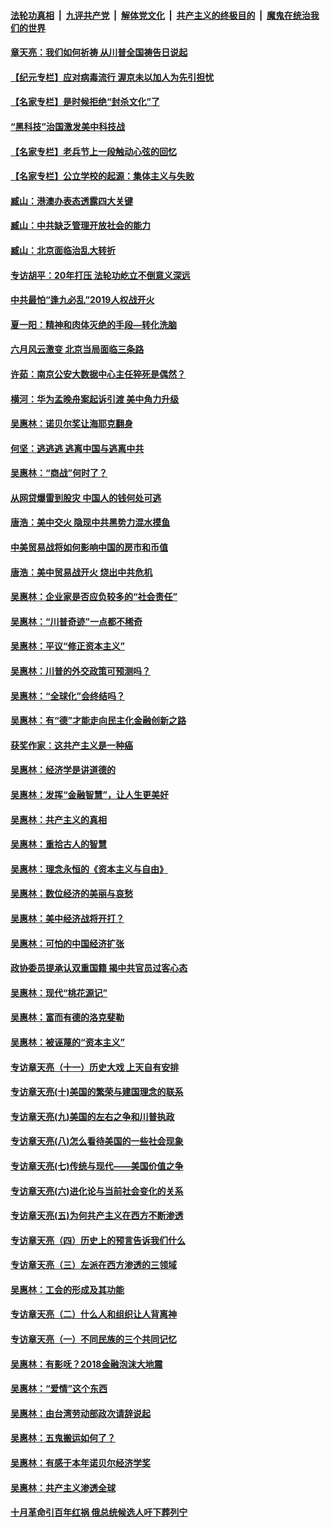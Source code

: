 

####  [法轮功真相](../../../../basic/blob/master/README.md?t=07081602) &nbsp;|&nbsp; [九评共产党](../../../../9ping.md/blob/master/README.md?t=07081602) &nbsp;|&nbsp; [解体党文化](../../../../jtdwh.md/blob/master/README.md?t=07081602)  &nbsp;|&nbsp; [共产主义的终极目的](../../../../gczydzjmd.md/blob/master/README.md?t=07081602) &nbsp;|&nbsp; [魔鬼在统治我们的世界](../../../../mgztzwmdsj.md/blob/master/README.md?t=07081602) 

#### [章天亮：我们如何祈祷 从川普全国祷告日说起](../pages/nsc423/n11944627.md?t=07081602) 

#### [【纪元专栏】应对病毒流行 渥京未以加人为先引担忧](../pages/nsc423/n11875714.md?t=07081602) 

#### [【名家专栏】是时候拒绝“封杀文化”了](../pages/nsc423/n11814093.md?t=07081602) 

#### [“黑科技”治国激发美中科技战](../pages/nsc423/n11638056.md?t=07081602) 

#### [【名家专栏】老兵节上一段触动心弦的回忆](../pages/nsc423/n11646016.md?t=07081602) 

#### [【名家专栏】公立学校的起源：集体主义与失败](../pages/nsc423/n11601833.md?t=07081602) 

#### [臧山：港澳办表态透露四大关键](../pages/nsc423/n11421628.md?t=07081602) 

#### [臧山：中共缺乏管理开放社会的能力](../pages/nsc423/n11407457.md?t=07081602) 

#### [臧山：北京面临治乱大转折](../pages/nsc423/n11406895.md?t=07081602) 

#### [专访胡平：20年打压 法轮功屹立不倒意义深远](../pages/nsc423/n11398800.md?t=07081602) 

#### [中共最怕“逢九必乱”2019人权战开火](../pages/nsc423/n11385248.md?t=07081602) 

#### [夏一阳：精神和肉体灭绝的手段—转化洗脑](../pages/nsc423/n11368250.md?t=07081602) 

#### [六月风云激变 北京当局面临三条路](../pages/nsc423/n11313668.md?t=07081602) 

#### [许茹：南京公安大数据中心主任猝死是偶然？](../pages/nsc423/n11064744.md?t=07081602) 

#### [横河：华为孟晚舟案起诉引渡 美中角力升级](../pages/nsc423/n11027230.md?t=07081602) 

#### [吴惠林：诺贝尔奖让海耶克翻身](../pages/nsc423/n10890049.md?t=07081602) 

#### [何坚：逃逃逃 逃离中国与逃离中共](../pages/nsc423/n10592891.md?t=07081602) 

#### [吴惠林：“商战”何时了？](../pages/nsc423/n10573558.md?t=07081602) 

#### [从网贷爆雷到股灾 中国人的钱何处可逃](../pages/nsc423/n10572800.md?t=07081602) 

#### [唐浩：美中交火 隐现中共黑势力混水摸鱼](../pages/nsc423/n10544040.md?t=07081602) 

#### [中美贸易战将如何影响中国的房市和币值](../pages/nsc423/n10543697.md?t=07081602) 

#### [唐浩：美中贸易战开火 烧出中共危机](../pages/nsc423/n10540126.md?t=07081602) 

#### [吴惠林：企业家是否应负较多的“社会责任”](../pages/nsc423/n10535022.md?t=07081602) 

#### [吴惠林：“川普奇迹”一点都不稀奇](../pages/nsc423/n10512808.md?t=07081602) 

#### [吴惠林：平议“修正资本主义”](../pages/nsc423/n10495724.md?t=07081602) 

#### [吴惠林：川普的外交政策可预测吗？](../pages/nsc423/n10462387.md?t=07081602) 

#### [吴惠林：“全球化”会终结吗？](../pages/nsc423/n10452838.md?t=07081602) 

#### [吴惠林：有“德”才能走向民主化金融创新之路](../pages/nsc423/n10432292.md?t=07081602) 

#### [获奖作家：这共产主义是一种癌](../pages/nsc423/n10431541.md?t=07081602) 

#### [吴惠林：经济学是讲道德的](../pages/nsc423/n10398014.md?t=07081602) 

#### [吴惠林：发挥“金融智慧”，让人生更美好](../pages/nsc423/n10375019.md?t=07081602) 

#### [吴惠林：共产主义的真相](../pages/nsc423/n10351394.md?t=07081602) 

#### [吴惠林：重拾古人的智慧](../pages/nsc423/n10337691.md?t=07081602) 

#### [吴惠林：理念永恒的《资本主义与自由》](../pages/nsc423/n10316274.md?t=07081602) 

#### [吴惠林：数位经济的美丽与哀愁](../pages/nsc423/n10292946.md?t=07081602) 

#### [吴惠林：美中经济战将开打？](../pages/nsc423/n10258825.md?t=07081602) 

#### [吴惠林：可怕的中国经济扩张](../pages/nsc423/n10219147.md?t=07081602) 

#### [政协委员提承认双重国籍 揭中共官员过客心态](../pages/nsc423/n10208809.md?t=07081602) 

#### [吴惠林：现代“桃花源记”](../pages/nsc423/n10185234.md?t=07081602) 

#### [吴惠林：富而有德的洛克斐勒](../pages/nsc423/n10142264.md?t=07081602) 

#### [吴惠林：被诬蔑的“资本主义”](../pages/nsc423/n10124816.md?t=07081602) 

#### [专访章天亮（十一）历史大戏 上天自有安排](../pages/nsc423/n10094905.md?t=07081602) 

#### [专访章天亮(十)美国的繁荣与建国理念的联系](../pages/nsc423/n10094899.md?t=07081602) 

#### [专访章天亮(九)美国的左右之争和川普执政](../pages/nsc423/n10094889.md?t=07081602) 

#### [专访章天亮(八)怎么看待美国的一些社会现象](../pages/nsc423/n10094857.md?t=07081602) 

#### [专访章天亮(七)传统与现代——美国价值之争](../pages/nsc423/n10093140.md?t=07081602) 

#### [专访章天亮(六)进化论与当前社会变化的关系](../pages/nsc423/n10092036.md?t=07081602) 

#### [专访章天亮(五)为何共产主义在西方不断渗透](../pages/nsc423/n10083620.md?t=07081602) 

#### [专访章天亮（四）历史上的预言告诉我们什么](../pages/nsc423/n10083606.md?t=07081602) 

#### [专访章天亮（三）左派在西方渗透的三领域](../pages/nsc423/n10081115.md?t=07081602) 

#### [吴惠林：工会的形成及其功能](../pages/nsc423/n10080633.md?t=07081602) 

#### [专访章天亮（二）什么人和组织让人背离神](../pages/nsc423/n10076637.md?t=07081602) 

#### [专访章天亮（一）不同民族的三个共同记忆](../pages/nsc423/n10074188.md?t=07081602) 

#### [吴惠林：有影呒？2018金融泡沫大地震](../pages/nsc423/n10040534.md?t=07081602) 

#### [吴惠林：“爱情”这个东西](../pages/nsc423/n10019423.md?t=07081602) 

#### [吴惠林：由台湾劳动部政次请辞说起](../pages/nsc423/n9979679.md?t=07081602) 

#### [吴惠林：五鬼搬运如何了？](../pages/nsc423/n9925338.md?t=07081602) 

#### [吴惠林：有感于本年诺贝尔经济学奖](../pages/nsc423/n9871883.md?t=07081602) 

#### [吴惠林：共产主义渗透全球](../pages/nsc423/n9812748.md?t=07081602) 

#### [十月革命引百年红祸 俄总统候选人吁下葬列宁](../pages/nsc423/n9810182.md?t=07081602) 

